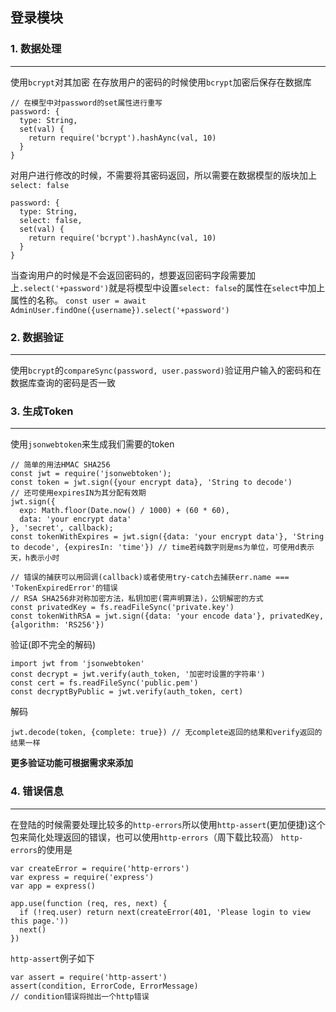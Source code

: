 ## 登录模块 ##

### 1. 数据处理

----
使用`bcrypt`对其加密
在存放用户的密码的时候使用`bcrypt`加密后保存在数据库
```
// 在模型中对password的set属性进行重写
password: {
  type: String,
  set(val) {
    return require('bcrypt').hashAync(val, 10)
  }
}
```
对用户进行修改的时候，不需要将其密码返回，所以需要在数据模型的版块加上`select: false`
```
password: {
  type: String,
  select: false,
  set(val) {
    return require('bcrypt').hashAync(val, 10)
  }
}
```
当查询用户的时候是不会返回密码的，想要返回密码字段需要加上`.select('+password')`就是将模型中设置`select: false`的属性在`select`中加上属性的名称。
`const user = await AdminUser.findOne({username}).select('+password')`

### 2. 数据验证

----
使用`bcrypt`的`compareSync(password, user.password)`验证用户输入的密码和在数据库查询的密码是否一致

### 3. 生成Token

---
使用`jsonwebtoken`来生成我们需要的token
```
// 简单的用法HMAC SHA256
const jwt = require('jsonwebtoken');
const token = jwt.sign({your encrypt data}, 'String to decode')
// 还可使用expiresIN为其分配有效期
jwt.sign({
  exp: Math.floor(Date.now() / 1000) + (60 * 60),
  data: 'your encrypt data'
}, 'secret', callback);
const tokenWithExpires = jwt.sign({data: 'your encrypt data'}, 'String to decode', {expiresIn: 'time'}) // time若纯数字则是ms为单位，可使用d表示天，h表示小时

// 错误的捕获可以用回调(callback)或者使用try-catch去捕获err.name === 'TokenExpiredError'的错误
// RSA SHA256非对称加密方法，私钥加密(需声明算法)，公钥解密的方式
const privatedKey = fs.readFileSync('private.key')
const tokenWithRSA = jwt.sign({data: 'your encode data'}, privatedKey, {algorithm: 'RS256'})
```
验证(即不完全的解码)
```
import jwt from 'jsonwebtoken'
const decrypt = jwt.verify(auth_token, '加密时设置的字符串')
const cert = fs.readFileSync('public.pem')
const decryptByPublic = jwt.verify(auth_token, cert)
```
解码
```
jwt.decode(token, {complete: true}) // 无complete返回的结果和verify返回的结果一样
```
**更多验证功能可根据需求来添加**
### 4. 错误信息 ###

---
在登陆的时候需要处理比较多的`http-errors`所以使用`http-assert`(更加便捷)这个包来简化处理返回的错误，也可以使用`http-errors`（周下载比较高）
`http-errors`的使用是
```
var createError = require('http-errors')
var express = require('express')
var app = express()
 
app.use(function (req, res, next) {
  if (!req.user) return next(createError(401, 'Please login to view this page.'))
  next()
})
```
`http-assert`例子如下
```
var assert = require('http-assert')
assert(condition, ErrorCode, ErrorMessage)
// condition错误将抛出一个http错误
```